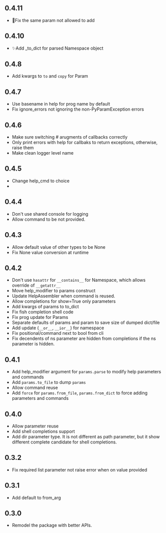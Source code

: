 ## 0.4.11
- 🐛Fix the same param not allowed to add

## 0.4.10
- ✨Add _to_dict for parsed Namespace object

## 0.4.8
- Add kwargs to `to` and `copy` for Param

## 0.4.7
- Use basename in help for prog name by default
- Fix ignore_errors not ignoring the non-PyParamException errors

## 0.4.6
- Make sure switching # arugments of callbacks correctly
- Only print errors with help for callbaks to return exceptions, otherwise, raise them
- Make clean logger level name

## 0.4.5
- Change help_cmd to choice
-
## 0.4.4
- Don't use shared console for logging
- Allow command to be not provided.

## 0.4.3
- Allow default value of other types to be None
- Fix None value conversion at runtime

## 0.4.2
- Don't use `hasattr` for `__contains__` for Namespace, which allows override of `__getattr__`
- Move help_modifier to params construct
- Update HelpAssembler when command is reused.
- Allow completions for show=True only parameters
- Add kwargs of params to to_dict
- Fix fish completion shell code
- Fix prog update for Params
- Separate defaults of params and param to save size of dumped dict/file
- Add update (`__or__`, `__ior__`) for namespace
- Fix positional/command next to bool from cli
- Fix decendents of ns parameter are hidden from completions if the ns parameter is hidden.

## 0.4.1
- Add help_modifier argument for `params.parse` to modify help parameters and commands
- Add `params.to_file` to dump `params`
- Allow command reuse
- Add `force` for `params.from_file`, `params.from_dict` to force adding parameters and commands

## 0.4.0
- Allow parameter reuse
- Add shell completions support
- Add dir parameter type. It is not different as path parameter, but it show different complete candidate for shell completions.

## 0.3.2
- Fix required list parameter not raise error when on value provided

## 0.3.1
- Add default to from_arg

## 0.3.0
- Remodel the package with better APIs.
